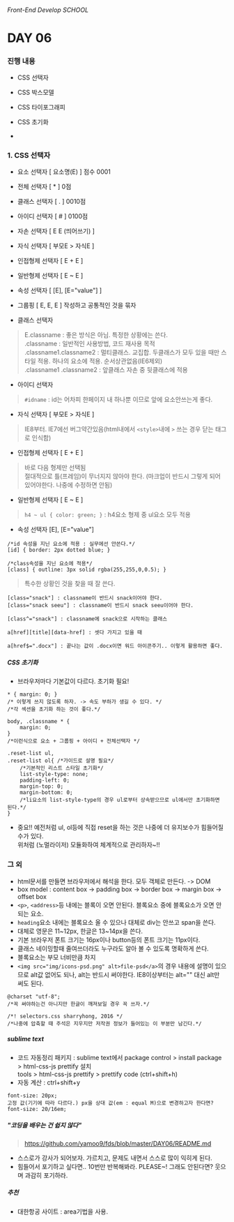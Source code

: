 ###### Front-End Develop SCHOOL

# DAY 06

### 진행 내용

- CSS 선택자
- CSS 박스모델
- CSS 타이포그래피
- CSS 초기화 

-

### 1. CSS 선택자 

- 요소 선택자 [ 요소명(E) ] 점수 0001
- 전체 선택자 [ * ] 0점 
- 클래스 선택자 [ . ] 0010점
- 아이디 선택자 [ # ] 0100점
- 자손 선택자 [ E E (띄어쓰기) ] 
- 자식 선택자 [ 부모E > 자식E ] 
- 인접형제 선택자 [ E + E ] 
- 일반형제 선택자 [ E ~ E ]
- 속성 선택자 [ [E], [E="value"] ]
- 그룹핑 [ E, E, E ] 작성하고 공통적인 것을 묶자

- 클래스 선택자
> E.classname : 좋은 방식은 아님. 특정한 상황에는 쓴다. <br>
> .classname : 일반적인 사용방법, 코드 재사용 목적<br>
> .classname1.classname2 : 멀티클래스. 교집합. 두클래스가 모두 있을 때만 스타일 적용. 하나의 요소에 적용. 순서상관없음(IE6제외)<br>
> .classname1 .classname2 : 앞클래스 자손 중 뒷클래스에 적용 

- 아이디 선택자 
> `#idname` : id는 어차피 한페이지 내 하나뿐 이므로 앞에 요소안쓰는게 좋다. 

- 자식 선택자 [ 부모E > 자식E ] 
> IE8부터. IE7에선 버그약간있음(html내에서 `<style>`내에  `>` 쓰는 경우 닫는 태그로 인식함)

- 인접형제 선택자 [ E + E ] 
> 바로 다음 형제만 선택됨<br>
> 절대적으로 틀(프레임)이 무너지지 않아야 한다. (마크업이 반드시 그렇게 되어 있어야한다. 나중에 수정하면 안됨)

- 일반형제 선택자 [ E ~ E ]
> `h4 ~ ul { color: green; }` : h4요소 형제 중 ul요소 모두 적용 

- 속성 선택자 [E], [E="value"]

```
/*id 속성을 지닌 요소에 적용 : 실무에선 안쓴다.*/
[id] { border: 2px dotted blue; }

/*class속성을 지닌 요소에 적용*/
[class] { outline: 3px solid rgba(255,255,0,0.5); }
``` 

 > 특수한 상황인 것을 찾을 때 잘 쓴다. 

 ```
[class="snack"] : classname이 반드시 snack이어야 한다. 
[class="snack seeu"] : classname이 반드시 snack seeu이어야 한다.

[class^="snack"] : classname에 snack으로 시작하는 클래스

a[href][title][data-href] : 셋다 가지고 있을 때 

a[href$=".docx"] : 끝나는 값이 .docx이면 워드 아이콘주기.. 이렇게 활용하면 좋다.
 ```


##### CSS 초기화 

- 브라우저마다 기본값이 다르다. 초기화 필요!

```
* {	margin: 0; }
/* 이렇게 쓰지 않도록 하자. -> 속도 부하가 생길 수 있다. */
/*각 섹션을 초기화 하는 것이 좋다.*/

body, .classname * {
	margin: 0;
}
/*이런식으로 요소 + 그룹핑 + 아이디 + 전체선택자 */
```

```
.reset-list ul, 
.reset-list ol{ /*가이드로 설명 필요*/
	/*기본적인 리스트 스타일 초기화*/
	list-style-type: none;
	padding-left: 0;
	margin-top: 0;
	margin-bottom: 0;
	/*li요소의 list-style-type의 경우 ul로부터 상속받으므로 ul에서만 초기화하면 된다.*/
}
```

- 중요!! 예전처럼 ul, ol등에 직접 reset을 하는 것은 나중에 더 유지보수가 힘들어질 수가 있다. <br>
위처럼 (노멀라이저) 모듈화하여 체계적으로 관리하자~!!

### 그 외

- html문서를 만들면 브라우저에서 해석을 한다. 모두 객체로 만든다. -> DOM
- box model : content box -> padding box -> border box -> margin box -> offset box
- `<p>`, `<address>`등 내에는 블록이 오면 안된다. 블록요소 중에 블록요소가 오면 안되는 요소. 
- `heading`요소 내에는 블록요소 올 수 있으나 대체로 div는 안쓰고 span을 쓴다. 
- 대체로 영문은 11~12px, 한글은 13~14px을 쓴다. 
- 기본 브라우저 폰트 크기는 16px이나 button등의 폰트 크기는 11px이다. 
- 클래스 네이밍할때 줄여쓰더라도 누구라도 알아 볼 수 있도록 명확하게 쓴다. 
- 블록요소는 부모 너비만큼 차지
- `<img src="img/icons-psd.png" alt>file-psd</a>`의 경우 내용에 설명이 있으므로 alt값 없어도 되나, alt는 반드시 써야한다. IE8이상부터는 alt="" 대신 alt만 써도 된다. 

```
@charset "utf-8";
/*꼭 써야하는건 아니지만 한글이 깨져보일 경우 꼭 쓰자.*/

/*! selectors.css sharryhong, 2016 */
/*나중에 압축할 때 주석은 지우지만 저작권 정보가 들어있는 이 부분만 남긴다.*/
```

##### sublime text 

- 코드 자동정리 패키지 : sublime text에서 package control > install package > html-css-js prettify 설치 <br> tools > html-css-js prettify > prettify code (ctrl+shift+h)
- 자동 계산 : ctrl+shift+y

```
font-size: 20px;
고정 값(기기에 따라 다르다.) px을 상대 값(em : equal M)으로 변경하고자 한다면?
font-size: 20/16em;
```

##### "코딩을 배우는 건 쉽지 않다"

> <https://github.com/yamoo9/fds/blob/master/DAY06/README.md>

- 스스로가 강사가 되어보자. 가르치고, 문제도 내면서 스스로 많이 익히게 된다. 
- 힘들어서 포기하고 싶다면.. 10번만 반복해봐라. PLEASE~! 그래도 안된다면? 웃으며 과감히 포기하라. 

##### 추천

- 대한항공 사이트 : area기법을 사용. 

